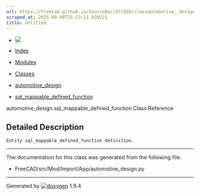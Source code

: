 ```yaml
---
url: https://freecad.github.io/SourceDoc/d7/d28/classautomotive__design_1_1sql__mappable__defined__function.html
scraped_at: 2025-09-08T15:13:11.030221
title: Untitled
---
```


  * [ ![](https://www.freecad.org/svg/logo-freecad.svg) ](https://freecadweb.org "FreeCAD")
  * [Index](../../index.html "Index")
  * [Modules](../../modules.html "Modules list")
  * [Classes](../../annotated.html "Annotated list")

  * [automotive_design](../../d4/ddf/namespaceautomotive__design.html)
  * [sql_mappable_defined_function](../../d7/d28/classautomotive__design_1_1sql__mappable__defined__function.html)

automotive_design.sql_mappable_defined_function Class Reference

## Detailed Description

    
    
    Entity sql_mappable_defined_function definition.

* * *

The documentation for this class was generated from the following file:

  * FreeCAD/src/Mod/Import/App/automotive_design.py

* * *

Generated by
[![doxygen](../../doxygen.svg)](https://www.doxygen.org/index.html) 1.9.4

